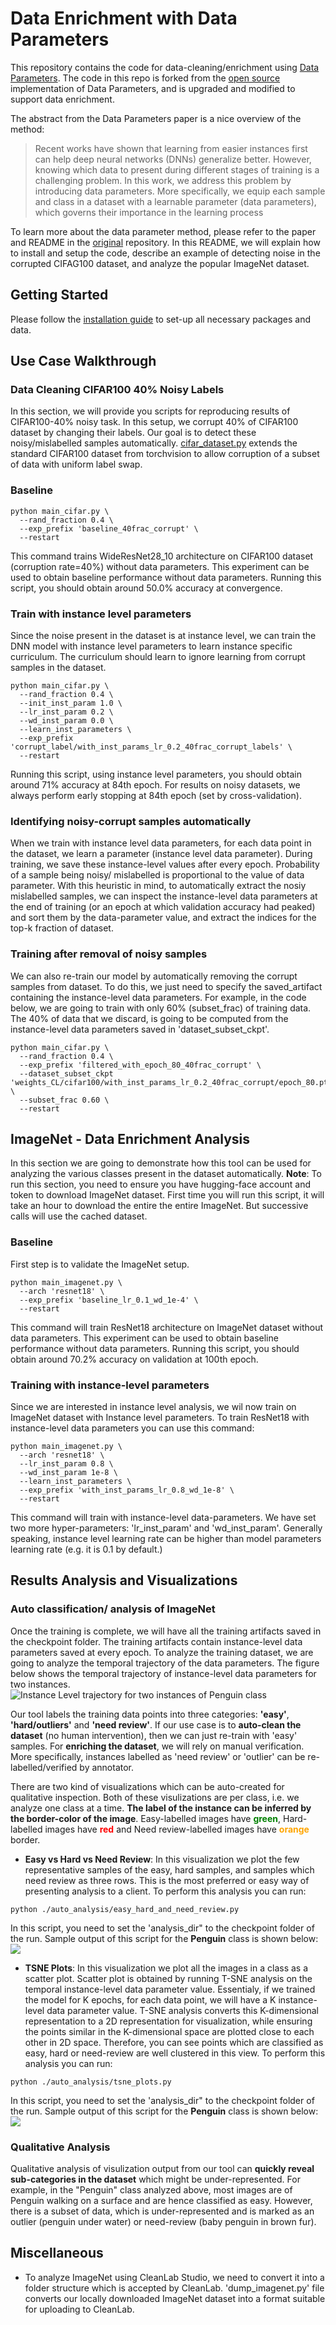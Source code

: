 # Data Enrichment with Data Parameters
This repository contains the code for data-cleaning/enrichment using [Data Parameters](https://papers.nips.cc/paper/9289-data-parameters-a-new-family-of-parameters-for-learning-a-differentiable-curriculum).
The code in this repo is forked from the [open source](https://github.com/apple/ml-data-parameters) implementation of Data Parameters, and is upgraded and modified to support data enrichment.

The abstract from the Data Parameters paper is a nice overview of the method:

>Recent works have shown that learning from easier instances first can help deep
neural networks (DNNs) generalize better. However, knowing which data to present
during different stages of training is a challenging problem. In this work, we address
this problem by introducing data parameters. More specifically, we equip each
sample and class in a dataset with a learnable parameter (data parameters), which
governs their importance in the learning process

To learn more about the data parameter method, please refer to the paper
and README in the [original](https://github.com/apple/ml-data-parameters) repository. In this README, we will explain how to install and setup the code, describe an example of detecting noise in the corrupted CIFAG100 dataset, and analyze the popular ImageNet dataset.


## Getting Started
Please follow the [installation guide](docs/gettings_started.md) to set-up all necessary packages and data.

## Use Case Walkthrough

### Data Cleaning CIFAR100 40% Noisy Labels
In this section, we will provide you scripts for reproducing results of CIFAR100-40% noisy task. In this setup, we corrupt 40% of CIFAR100 dataset by changing their labels. 
Our goal is to detect these noisy/mislabelled samples automatically. [cifar_dataset.py](dataset/cifar_dataset.py) extends the standard CIFAR100 dataset from torchvision to allow corruption
of a subset of data with uniform label swap.

### Baseline 
```
python main_cifar.py \
  --rand_fraction 0.4 \
  --exp_prefix 'baseline_40frac_corrupt' \
  --restart
```
This command trains WideResNet28_10 architecture on CIFAR100 dataset (corruption rate=40%) without data parameters. 
This experiment can be used to obtain baseline performance without data parameters. Running this script, you should obtain around 50.0% accuracy at convergence.

### Train with instance level parameters
Since the noise present in the dataset is at instance level, we can train the DNN model with instance level parameters
to learn instance specific curriculum. The curriculum should learn to ignore learning from corrupt samples in the dataset.
```
python main_cifar.py \
  --rand_fraction 0.4 \
  --init_inst_param 1.0 \
  --lr_inst_param 0.2 \
  --wd_inst_param 0.0 \
  --learn_inst_parameters \
  --exp_prefix 'corrupt_label/with_inst_params_lr_0.2_40frac_corrupt_labels' \
  --restart
```
Running this script, using instance level parameters, you should obtain around 71% accuracy at 84th epoch. 
For results on noisy datasets, we always perform early stopping at 84th epoch (set by cross-validation).


### Identifying noisy-corrupt samples automatically
When we train with instance level data parameters, for each data point in the dataset, we learn a parameter (instance level data parameter). 
During training, we save these instance-level values after every epoch. Probability of a sample being noisy/ mislabelled is proportional to the value of data parameter. With this heuristic in mind, to automatically extract the nosiy mislabelled samples, we can inspect the instance-level data parameters at the end of training (or an epoch at which validation accuracy had peaked) and sort them by the data-parameter value, and extract the indices for the top-k fraction of dataset.

### Training after removal of noisy samples
We can also re-train our model by automatically removing the corrupt samples from dataset. To do this, we just need to specify the saved_artifact containing the instance-level data parameters. For example, in the code below, we are going to train with only 60% (subset_frac) of training data. The 40% of data that we discard, is going to be computed from the instance-level data parameters saved in 'dataset_subset_ckpt'.

```
python main_cifar.py \
  --rand_fraction 0.4 \
  --exp_prefix 'filtered_with_epoch_80_40frac_corrupt' \
  --dataset_subset_ckpt 'weights_CL/cifar100/with_inst_params_lr_0.2_40frac_corrupt/epoch_80.pth.tar' \
  --subset_frac 0.60 \
  --restart
```


## ImageNet - Data Enrichment Analysis
In this section we are going to demonstrate how this tool can be used for analyzing the various classes present in the dataset automatically. 
**Note**: To run this section, you need to ensure you have hugging-face account and token to download ImageNet dataset. First time you will run this script, it will take an hour to download the entire the entire ImageNet. But successive calls will use the cached dataset.


### Baseline 
First step is to validate the ImageNet setup. 
```
python main_imagenet.py \
  --arch 'resnet18' \
  --exp_prefix 'baseline_lr_0.1_wd_1e-4' \
  --restart
```
This command will train ResNet18 architecture on ImageNet dataset without data parameters. This experiment can be used to obtain baseline performance without data parameters. Running this script, you should obtain around 70.2% accuracy on validation at 100th epoch.


### Training with instance-level parameters
Since we are interested in instance level analysis, we wil now train on ImageNet dataset with Instance level parameters. To train ResNet18 with instance-level data parameters you can use this command:
```
python main_imagenet.py \
  --arch 'resnet18' \
  --lr_inst_param 0.8 \
  --wd_inst_param 1e-8 \
  --learn_inst_parameters \
  --exp_prefix 'with_inst_params_lr_0.8_wd_1e-8' \
  --restart
```
This command will train with instance-level data-parameters. We have set two more hyper-parameters: 'lr_inst_param' and 'wd_inst_param'. Generally speaking, instance level learning rate can be higher than model parameters learning rate (e.g. it is 0.1 by default.)

## Results Analysis and Visualizations
### Auto classification/ analysis of ImageNet
Once the training is complete, we will have all the training artifacts saved in the checkpoint folder. The training artifacts contain instance-level data parameters saved at every epoch. To analyze the training dataset, we are going to analyze the temporal trajectory of the data parameters. The figure below shows the temporal trajectory of instance-level data parameters for two instances.
![Instance Level trajectory for two instances of Penguin class](docs/media/instance_level_trajectory.png)

Our tool labels the training data points into three categories: **'easy'**, **'hard/outliers'** and **'need review'**. 
If our use case is to **auto-clean the dataset** (no human intervention), then we can just re-train with 'easy' samples.  For **enriching the dataset**, we will rely on manual verification. More specifically, instances labelled as 'need review' or 'outlier' can be re-labelled/verified by annotator.

There are two kind of visualizations which can be auto-created for qualitative inspection. Both of these visulizations are per class, i.e. we analyze one class at a time. **The label of the instance can be inferred by the border-color of the image**. Easy-labelled images have **<span style="color:green">green</span>**, Hard-labelled images have **<span style="color:red">red</span>** and Need review-labelled images have **<span style="color:orange">orange</span>** border.



- **Easy vs Hard vs Need Review**: In this visualization we plot the few representative samples of the easy, hard samples, and samples which need review as three rows. This is the most preferred or easy way of presenting analysis to a client. To perform this analysis you can run:
```
python ./auto_analysis/easy_hard_and_need_review.py 
```
In this script, you need to set the 'analysis_dir" to the checkpoint folder of the run. Sample output of this script for the **Penguin** class is shown below:
![](docs/media/penguin_easy_hard_need_review.jp2)

- **TSNE Plots**: In this visualization we plot all the images in a class as a scatter plot. Scatter plot is obtained by running T-SNE analysis on the temporal instance-level data parameter value. Essentialy, if we trained the model for K epochs, for each data point, we will have a K instance-level data parameter value. T-SNE analysis converts this K-dimensional representation to a 2D representation for visualization, while ensuring the points similar in the K-dimensional space are plotted close to each other in 2D space. Therefore, you can see points which are classified as easy, hard or need-review are well clustered in this view. To perform this analysis you can run:
```
python ./auto_analysis/tsne_plots.py 
```
In this script, you need to set the 'analysis_dir" to the checkpoint folder of the run. Sample output of this script for the **Penguin** class is shown below:
![](docs/media/class_145_king_penguin_tsne.png)


### Qualitative Analysis
Qualitative analysis of visulization output from our tool can **quickly reveal sub-categories in the dataset** which might be under-represented. For example, in the "Penguin" class analyzed above, most images are of Penguin walking on a surface and are hence classified as easy. However, there is a subset of data, which is under-represented and is marked as an outlier (penguin under water) or need-review (baby penguin in brown fur). 

## Miscellaneous
- To analyze ImageNet using CleanLab Studio, we need to convert it into a folder structure which is accepted by CleanLab.
'dump_imagenet.py' file converts our locally downloaded ImageNet dataset into a format suitable for uploading to CleanLab.
